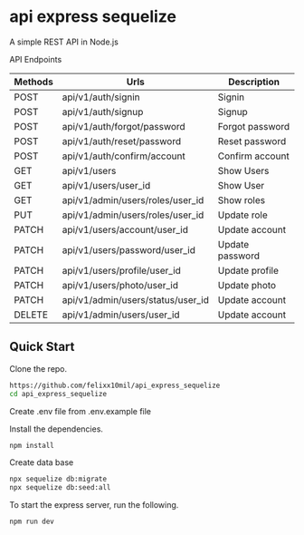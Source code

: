 # api express sequelize

A simple REST API in Node.js

API Endpoints

| Methods | Urls                              | Description     |
| ------- | --------------------------------- | --------------- |
| POST    | api/v1/auth/signin                | Signin          |
| POST    | api/v1/auth/signup                | Signup          |
| POST    | api/v1/auth/forgot/password       | Forgot password |
| POST    | api/v1/auth/reset/password        | Reset password  |
| POST    | api/v1/auth/confirm/account       | Confirm account |
| GET     | api/v1/users                      | Show Users      |
| GET     | api/v1/users/user_id              | Show User       |
| GET     | api/v1/admin/users/roles/user_id  | Show roles      |
| PUT     | api/v1/admin/users/roles/user_id  | Update role     |
| PATCH   | api/v1/users/account/user_id      | Update account  |
| PATCH   | api/v1/users/password/user_id     | Update password |
| PATCH   | api/v1/users/profile/user_id      | Update profile  |
| PATCH   | api/v1/users/photo/user_id        | Update photo    |
| PATCH   | api/v1/admin/users/status/user_id | Update account  |
| DELETE  | api/v1/admin/users/user_id        | Update account  |

## Quick Start

Clone the repo.

```bash
https://github.com/felixx10mil/api_express_sequelize
cd api_express_sequelize
```

Create .env file from .env.example file

Install the dependencies.

```bash
npm install
```

Create data base

```bash
npx sequelize db:migrate
npx sequelize db:seed:all
```

To start the express server, run the following.

```bash
npm run dev
```
